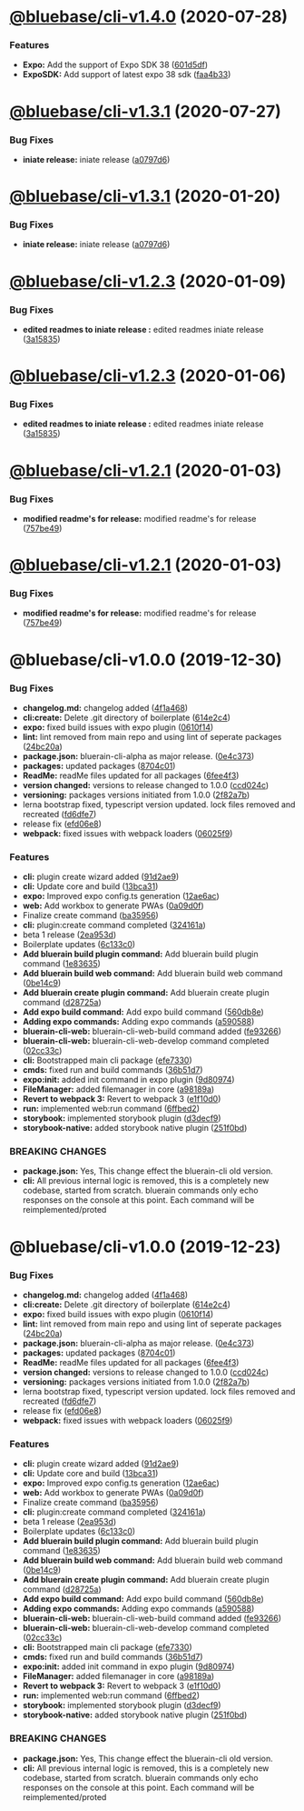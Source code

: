 # [@bluebase/cli-v1.4.0](https://github.com/BlueBaseJS/cli/compare/@bluebase/cli-v1.3.4...@bluebase/cli-v1.4.0) (2020-07-28)


### Features

* **Expo:** Add the support of Expo SDK 38 ([601d5df](https://github.com/BlueBaseJS/cli/commit/601d5df))
* **ExpoSDK:** Add support of latest expo 38 sdk ([faa4b33](https://github.com/BlueBaseJS/cli/commit/faa4b33))

# [@bluebase/cli-v1.3.1](https://github.com/BlueBaseJS/cli/compare/@bluebase/cli-v1.3.0...@bluebase/cli-v1.3.1) (2020-07-27)


### Bug Fixes

* **iniate release:** iniate release ([a0797d6](https://github.com/BlueBaseJS/cli/commit/a0797d6))

# [@bluebase/cli-v1.3.1](https://github.com/BlueBaseJS/cli/compare/@bluebase/cli-v1.3.0...@bluebase/cli-v1.3.1) (2020-01-20)


### Bug Fixes

* **iniate release:** iniate release ([a0797d6](https://github.com/BlueBaseJS/cli/commit/a0797d6))

# [@bluebase/cli-v1.2.3](https://github.com/BlueBaseJS/cli/compare/@bluebase/cli-v1.2.2...@bluebase/cli-v1.2.3) (2020-01-09)


### Bug Fixes

* **edited readmes to iniate release :** edited readmes iniate release ([3a15835](https://github.com/BlueBaseJS/cli/commit/3a15835))

# [@bluebase/cli-v1.2.3](https://github.com/BlueBaseJS/cli/compare/@bluebase/cli-v1.2.2...@bluebase/cli-v1.2.3) (2020-01-06)


### Bug Fixes

* **edited readmes to iniate release :** edited readmes iniate release ([3a15835](https://github.com/BlueBaseJS/cli/commit/3a15835))

# [@bluebase/cli-v1.2.1](https://github.com/BlueBaseJS/cli/compare/@bluebase/cli-v1.2.0...@bluebase/cli-v1.2.1) (2020-01-03)


### Bug Fixes

* **modified readme's for release:** modified readme's for release ([757be49](https://github.com/BlueBaseJS/cli/commit/757be49))

# [@bluebase/cli-v1.2.1](https://github.com/BlueBaseJS/cli/compare/@bluebase/cli-v1.2.0...@bluebase/cli-v1.2.1) (2020-01-03)


### Bug Fixes

* **modified readme's for release:** modified readme's for release ([757be49](https://github.com/BlueBaseJS/cli/commit/757be49))

# @bluebase/cli-v1.0.0 (2019-12-30)


### Bug Fixes

* **changelog.md:** changelog added ([4f1a468](https://github.com/BlueBaseJS/cli/commit/4f1a468))
* **cli:create:** Delete .git directory of boilerplate ([614e2c4](https://github.com/BlueBaseJS/cli/commit/614e2c4))
* **expo:** fixed build issues with expo plugin ([0610f14](https://github.com/BlueBaseJS/cli/commit/0610f14))
* **lint:** lint removed from main repo and using lint of seperate packages ([24bc20a](https://github.com/BlueBaseJS/cli/commit/24bc20a))
* **package.json:** bluerain-cli-alpha as major release. ([0e4c373](https://github.com/BlueBaseJS/cli/commit/0e4c373))
* **packages:** updated packages ([8704c01](https://github.com/BlueBaseJS/cli/commit/8704c01))
* **ReadMe:** readMe files updated for all packages ([6fee4f3](https://github.com/BlueBaseJS/cli/commit/6fee4f3))
* **version changed:** versions to release changed to 1.0.0 ([ccd024c](https://github.com/BlueBaseJS/cli/commit/ccd024c))
* **versioning:** packages versions initiated from 1.0.0 ([2f82a7b](https://github.com/BlueBaseJS/cli/commit/2f82a7b))
* lerna bootstrap fixed, typescript version updated. lock files removed and recreated ([fd6dfe7](https://github.com/BlueBaseJS/cli/commit/fd6dfe7))
* release fix ([efd06e8](https://github.com/BlueBaseJS/cli/commit/efd06e8))
* **webpack:** fixed issues with webpack loaders ([06025f9](https://github.com/BlueBaseJS/cli/commit/06025f9))


### Features

* **cli:** plugin create wizard added ([91d2ae9](https://github.com/BlueBaseJS/cli/commit/91d2ae9))
* **cli:** Update core and build ([13bca31](https://github.com/BlueBaseJS/cli/commit/13bca31))
* **expo:** Improved expo config.ts generation ([12ae6ac](https://github.com/BlueBaseJS/cli/commit/12ae6ac))
* **web:** Add workbox to generate PWAs ([0a09d0f](https://github.com/BlueBaseJS/cli/commit/0a09d0f))
* Finalize create command ([ba35956](https://github.com/BlueBaseJS/cli/commit/ba35956))
* **cli:** plugin:create command completed ([324161a](https://github.com/BlueBaseJS/cli/commit/324161a))
* beta 1 release ([2ea953d](https://github.com/BlueBaseJS/cli/commit/2ea953d))
* Boilerplate updates ([6c133c0](https://github.com/BlueBaseJS/cli/commit/6c133c0))
* **Add bluerain build plugin command:** Add bluerain build plugin command ([1e83635](https://github.com/BlueBaseJS/cli/commit/1e83635))
* **Add bluerain build web command:** Add bluerain build web command ([0be14c9](https://github.com/BlueBaseJS/cli/commit/0be14c9))
* **Add bluerain create plugin command:** Add bluerain create plugin command ([d28725a](https://github.com/BlueBaseJS/cli/commit/d28725a))
* **Add expo build command:** Add expo build command ([560db8e](https://github.com/BlueBaseJS/cli/commit/560db8e))
* **Adding expo commands:** Adding expo commands ([a590588](https://github.com/BlueBaseJS/cli/commit/a590588))
* **bluerain-cli-web:** bluerain-cli-web-build command added ([fe93266](https://github.com/BlueBaseJS/cli/commit/fe93266))
* **bluerain-cli-web:** bluerain-cli-web-develop command completed ([02cc33c](https://github.com/BlueBaseJS/cli/commit/02cc33c))
* **cli:** Bootstrapped main cli package ([efe7330](https://github.com/BlueBaseJS/cli/commit/efe7330))
* **cmds:** fixed run and build commands ([36b51d7](https://github.com/BlueBaseJS/cli/commit/36b51d7))
* **expo:init:** added init command in expo plugin ([9d80974](https://github.com/BlueBaseJS/cli/commit/9d80974))
* **FileManager:** added filemanager in core ([a98189a](https://github.com/BlueBaseJS/cli/commit/a98189a))
* **Revert to webpack 3:** Revert to webpack 3 ([e1f10d0](https://github.com/BlueBaseJS/cli/commit/e1f10d0))
* **run:** implemented web:run command ([6ffbed2](https://github.com/BlueBaseJS/cli/commit/6ffbed2))
* **storybook:** implemented storybook plugin ([d3decf9](https://github.com/BlueBaseJS/cli/commit/d3decf9))
* **storybook-native:** added storybook native plugin ([251f0bd](https://github.com/BlueBaseJS/cli/commit/251f0bd))


### BREAKING CHANGES

* **package.json:** Yes, This change effect the bluerain-cli old version.
* **cli:** All previous internal logic is removed, this is a completely new codebase, started
from scratch. bluerain commands only echo responses on the console at this point. Each command will
be reimplemented/proted

# @bluebase/cli-v1.0.0 (2019-12-23)


### Bug Fixes

* **changelog.md:** changelog added ([4f1a468](https://github.com/BlueBaseJS/cli/commit/4f1a468))
* **cli:create:** Delete .git directory of boilerplate ([614e2c4](https://github.com/BlueBaseJS/cli/commit/614e2c4))
* **expo:** fixed build issues with expo plugin ([0610f14](https://github.com/BlueBaseJS/cli/commit/0610f14))
* **lint:** lint removed from main repo and using lint of seperate packages ([24bc20a](https://github.com/BlueBaseJS/cli/commit/24bc20a))
* **package.json:** bluerain-cli-alpha as major release. ([0e4c373](https://github.com/BlueBaseJS/cli/commit/0e4c373))
* **packages:** updated packages ([8704c01](https://github.com/BlueBaseJS/cli/commit/8704c01))
* **ReadMe:** readMe files updated for all packages ([6fee4f3](https://github.com/BlueBaseJS/cli/commit/6fee4f3))
* **version changed:** versions to release changed to 1.0.0 ([ccd024c](https://github.com/BlueBaseJS/cli/commit/ccd024c))
* **versioning:** packages versions initiated from 1.0.0 ([2f82a7b](https://github.com/BlueBaseJS/cli/commit/2f82a7b))
* lerna bootstrap fixed, typescript version updated. lock files removed and recreated ([fd6dfe7](https://github.com/BlueBaseJS/cli/commit/fd6dfe7))
* release fix ([efd06e8](https://github.com/BlueBaseJS/cli/commit/efd06e8))
* **webpack:** fixed issues with webpack loaders ([06025f9](https://github.com/BlueBaseJS/cli/commit/06025f9))


### Features

* **cli:** plugin create wizard added ([91d2ae9](https://github.com/BlueBaseJS/cli/commit/91d2ae9))
* **cli:** Update core and build ([13bca31](https://github.com/BlueBaseJS/cli/commit/13bca31))
* **expo:** Improved expo config.ts generation ([12ae6ac](https://github.com/BlueBaseJS/cli/commit/12ae6ac))
* **web:** Add workbox to generate PWAs ([0a09d0f](https://github.com/BlueBaseJS/cli/commit/0a09d0f))
* Finalize create command ([ba35956](https://github.com/BlueBaseJS/cli/commit/ba35956))
* **cli:** plugin:create command completed ([324161a](https://github.com/BlueBaseJS/cli/commit/324161a))
* beta 1 release ([2ea953d](https://github.com/BlueBaseJS/cli/commit/2ea953d))
* Boilerplate updates ([6c133c0](https://github.com/BlueBaseJS/cli/commit/6c133c0))
* **Add bluerain build plugin command:** Add bluerain build plugin command ([1e83635](https://github.com/BlueBaseJS/cli/commit/1e83635))
* **Add bluerain build web command:** Add bluerain build web command ([0be14c9](https://github.com/BlueBaseJS/cli/commit/0be14c9))
* **Add bluerain create plugin command:** Add bluerain create plugin command ([d28725a](https://github.com/BlueBaseJS/cli/commit/d28725a))
* **Add expo build command:** Add expo build command ([560db8e](https://github.com/BlueBaseJS/cli/commit/560db8e))
* **Adding expo commands:** Adding expo commands ([a590588](https://github.com/BlueBaseJS/cli/commit/a590588))
* **bluerain-cli-web:** bluerain-cli-web-build command added ([fe93266](https://github.com/BlueBaseJS/cli/commit/fe93266))
* **bluerain-cli-web:** bluerain-cli-web-develop command completed ([02cc33c](https://github.com/BlueBaseJS/cli/commit/02cc33c))
* **cli:** Bootstrapped main cli package ([efe7330](https://github.com/BlueBaseJS/cli/commit/efe7330))
* **cmds:** fixed run and build commands ([36b51d7](https://github.com/BlueBaseJS/cli/commit/36b51d7))
* **expo:init:** added init command in expo plugin ([9d80974](https://github.com/BlueBaseJS/cli/commit/9d80974))
* **FileManager:** added filemanager in core ([a98189a](https://github.com/BlueBaseJS/cli/commit/a98189a))
* **Revert to webpack 3:** Revert to webpack 3 ([e1f10d0](https://github.com/BlueBaseJS/cli/commit/e1f10d0))
* **run:** implemented web:run command ([6ffbed2](https://github.com/BlueBaseJS/cli/commit/6ffbed2))
* **storybook:** implemented storybook plugin ([d3decf9](https://github.com/BlueBaseJS/cli/commit/d3decf9))
* **storybook-native:** added storybook native plugin ([251f0bd](https://github.com/BlueBaseJS/cli/commit/251f0bd))


### BREAKING CHANGES

* **package.json:** Yes, This change effect the bluerain-cli old version.
* **cli:** All previous internal logic is removed, this is a completely new codebase, started
from scratch. bluerain commands only echo responses on the console at this point. Each command will
be reimplemented/proted
